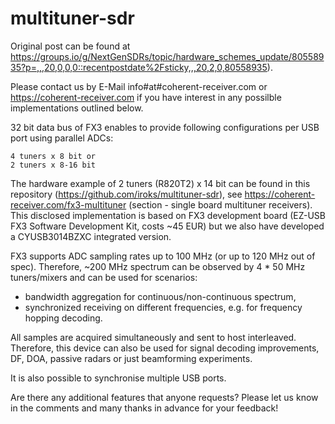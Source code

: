 # multituner-sdr

Original post can be found at https://groups.io/g/NextGenSDRs/topic/hardware_schemes_update/80558935?p=,,,20,0,0,0::recentpostdate%2Fsticky,,,20,2,0,80558935).

Please contact us by E-Mail info#at#coherent-receiver.com or https://coherent-receiver.com if you have interest in any possilble implementations outlined below.

32 bit data bus of FX3 enables to provide following configurations per USB port using parallel ADCs:

    4 tuners x 8 bit or
    2 tuners x 8-16 bit

The hardware example of 2 tuners (R820T2) x 14 bit can be found in this repository (https://github.com/iroks/multituner-sdr), see https://coherent-receiver.com/fx3-multituner (section - single board multituner receivers). This disclosed implementation is based on FX3 development board (EZ-USB FX3 Software Development Kit, costs ~45 EUR) but we also have developed a CYUSB3014BZXC integrated version. 

FX3 supports ADC sampling rates up to 100 MHz (or up to 120 MHz out of spec). Therefore, ~200 MHz spectrum can be observed by 4 * 50 MHz tuners/mixers and can be used for scenarios: 
- bandwidth aggregation for continuous/non-continuous spectrum, 
- synchronized receiving on different frequencies, e.g. for frequency hopping decoding.

All samples are acquired simultaneously and sent to host interleaved. Therefore, this device can also be used for signal decoding improvements, DF, DOA, passive radars or just  beamforming experiments. 

It is also possible to synchronise multiple USB ports.

Are there any additional features that anyone requests? Please let us know in the comments and many thanks in advance for your feedback!  
